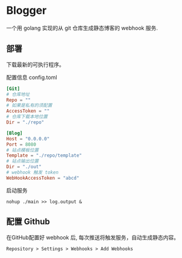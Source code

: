 # Blogger

一个用 golang 实现的从 git 仓库生成静态博客的 webhook 服务.

## 部署

下载最新的可执行程序。

配置信息 config.toml

```toml
[Git]
# 仓库地址
Repo = ""
# 如果是私有的须配置 
AccessToken = ""
# 仓库下载本地位置
Dir = "./repo"

[Blog]
Host = "0.0.0.0"
Port = 8080
# 站点模板位置
Template = "./repo/template"
# 站点输出位置
Dir = "./out"
# webhook 触发 token
WebHookAccessToken = "abcd"
```

启动服务

```shell
nohup ./main >> log.output &
```

## 配置 Github

在GitHub配置好 webhook 后, 每次推送将触发服务，自动生成静态内容。

```text
Repository > Settings > Webhooks > Add Webhooks 
```
